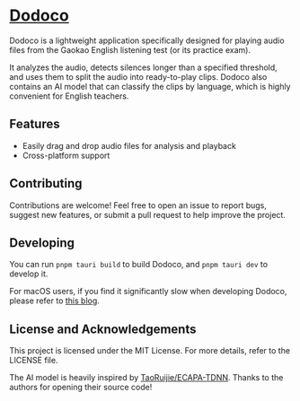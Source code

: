 # [Dodoco](https://github.com/colazcy/dodoco)

Dodoco is a lightweight application specifically designed for playing audio files from the Gaokao English listening test (or its practice exam).

It analyzes the audio, detects silences longer than a specified threshold, and uses them to split the audio into ready-to-play clips. Dodoco also contains an AI model that can classify the clips by language, which is highly convenient for English teachers.

## Features

- Easily drag and drop audio files for analysis and playback
- Cross-platform support

## Contributing

Contributions are welcome! Feel free to open an issue to report bugs, suggest new features, or submit a pull request to help improve the project.

## Developing

You can run `pnpm tauri build` to build Dodoco, and `pnpm tauri dev` to develop it.

For macOS users, if you find it significantly slow when developing Dodoco, please refer to [this blog](https://yuexun.me/how-to-make-your-tauri-dev-faster/).

## License and Acknowledgements

This project is licensed under the MIT License. For more details, refer to the LICENSE file.

The AI model is heavily inspired by [TaoRuijie/ECAPA-TDNN](https://github.com/TaoRuijie/ECAPA-TDNN). Thanks to the authors for opening their source code!
